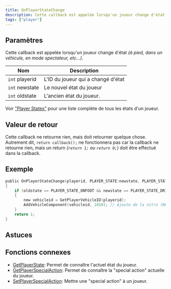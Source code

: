 ```yaml
---
title: OnPlayerStateChange
description: Cette callback est appelée lorsqu'un joueur change d'état (à pied, dans un véhicule, en mode spectateur, etc...).
tags: ["player"]
---
```


## Paramètres

Cette callback est appelée lorsqu'un joueur change d'état _(à pied, dans un véhicule, en mode spectateur, etc...)_.

| Nom            | Description                        |
| -------------- | ---------------------------------- |
| `int` playerid | L'ID du joueur qui a changé d'état |
| `int` newstate | Le nouvel état du joueur           |
| `int` oldstate | L'ancien état du joueur.           |

Voir ["Player States"](../resources/playerstates) pour une liste complète de tous les états d'un joueur.

## Valeur de retour

Cette callback ne retourne rien, mais doit retourner quelque chose. Autrement dit, `return callback();` ne fonctionnera pas car la callback ne retourne rien, mais un return _(`return 1;` ou `return 0;`)_ doit être effectué dans la callback.

## Exemple

```c
public OnPlayerStateChange(playerid, PLAYER_STATE:newstate, PLAYER_STATE:oldstate)
{
    if (oldstate == PLAYER_STATE_ONFOOT && newstate == PLAYER_STATE_DRIVER) // Le joueur entre dans un véhicule en tant que conducteur (driver).
    {
        new vehicleid = GetPlayerVehicleID(playerid);
        AddVehicleComponent(vehicleid, 1010); // Ajoute de la nitro (NOS) au véhicule
    }
    return 1;
}
```

## Astuces

<TipNPCCallbacks />

## Fonctions connexes

- [GetPlayerState](../functions/GetPlayerState): Permet de connaître l'actuel état du joueur.
- [GetPlayerSpecialAction](../functions/GetPlayerSpecialAction): Permet de connaître la "special action" actuelle du joueur.
- [SetPlayerSpecialAction](../functions/SetPlayerSpecialAction): Mettre une "special action" à un joueur.
